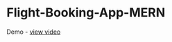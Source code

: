 # Flight-Booking-App-MERN
Demo - <a href="https://drive.google.com/file/d/1pC1eQYezBeBYpmnp9M-4fjWzxmS1ZNfF/view?usp=drive_link">view video</a>
